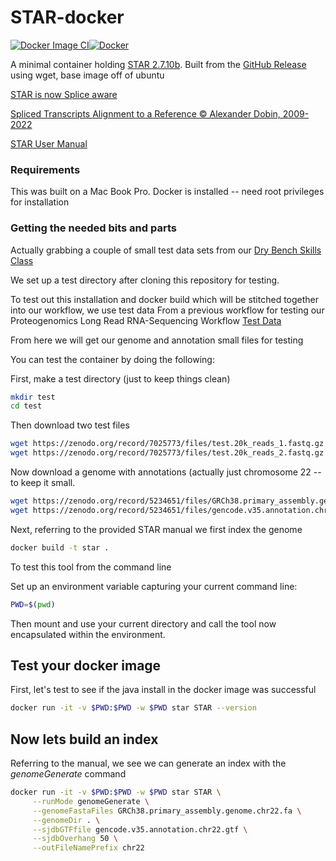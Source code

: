 # STAR-docker
[![Docker Image CI](https://github.com/adeslatt/STAR-docker/actions/workflows/docker-image.yml/badge.svg)](https://github.com/adeslatt/STAR-docker/actions/workflows/docker-image.yml)[![Docker](https://github.com/adeslatt/STAR-docker/actions/workflows/docker-publish.yml/badge.svg)](https://github.com/adeslatt/STAR-docker/actions/workflows/docker-publish.yml)

A minimal container holding [STAR 2.7.10b](https://github.com/alexdobin/STAR).
Built from the [GitHub Release](https://github.com/alexdobin/STAR/releases/tag/2.7.10b) using wget, base image off of ubuntu

[STAR is now Splice aware](https://github.com/alexdobin/STAR#readme)

[Spliced Transcripts Alignment to a Reference © Alexander Dobin, 2009-2022](https://www.ncbi.nlm.nih.gov/pubmed/23104886)

[STAR User Manual](https://github.com/alexdobin/STAR/blob/master/doc/STARmanual.pdf)

### Requirements

This was built on a Mac Book Pro.
Docker is installed -- need root privileges for installation


### Getting the needed bits and parts

Actually grabbing a couple of small test data sets from our [Dry Bench Skills Class](https://doi.org/10.5281/zenodo.7025773)

We set up a test directory after cloning this repository for testing.

To test out this installation and docker build which will be stitched together into our workflow, we use test data From a previous workflow for testing our Proteogenomics Long Read RNA-Sequencing Workflow [Test Data](https://doi.org/10.5281/zenodo.5234651)

From here we will get our genome and annotation small files for testing

You can test the container by doing the following:

First, make a test directory (just to keep things clean)
```bash
mkdir test
cd test
```

Then download two test files
```bash
wget https://zenodo.org/record/7025773/files/test.20k_reads_1.fastq.gz
wget https://zenodo.org/record/7025773/files/test.20k_reads_2.fastq.gz
```

Now download a genome with annotations (actually just chromosome 22 -- to keep it small.

```bash
wget https://zenodo.org/record/5234651/files/GRCh38.primary_assembly.genome.chr22.fa
wget https://zenodo.org/record/5234651/files/gencode.v35.annotation.chr22.gtf
```

Next, referring to the provided STAR manual we first index the genome

```bash
docker build -t star .
```

To test this tool from the command line 

Set up an environment variable capturing your current command line:
```bash
PWD=$(pwd)
```

Then mount and use your current directory and call the tool now encapsulated within the environment.


## Test your docker image

First, let's test to see if the java install in the docker image was successful

```bash
docker run -it -v $PWD:$PWD -w $PWD star STAR --version
```

## Now lets build an index

Referring to the manual, we see we can generate an index with the *genomeGenerate* command

```bash
docker run -it -v $PWD:$PWD -w $PWD star STAR \
     --runMode genomeGenerate \
     --genomeFastaFiles GRCh38.primary_assembly.genome.chr22.fa \
     --genomeDir . \
     --sjdbGTFfile gencode.v35.annotation.chr22.gtf \
     --sjdbOverhang 50 \
     --outFileNamePrefix chr22
```



